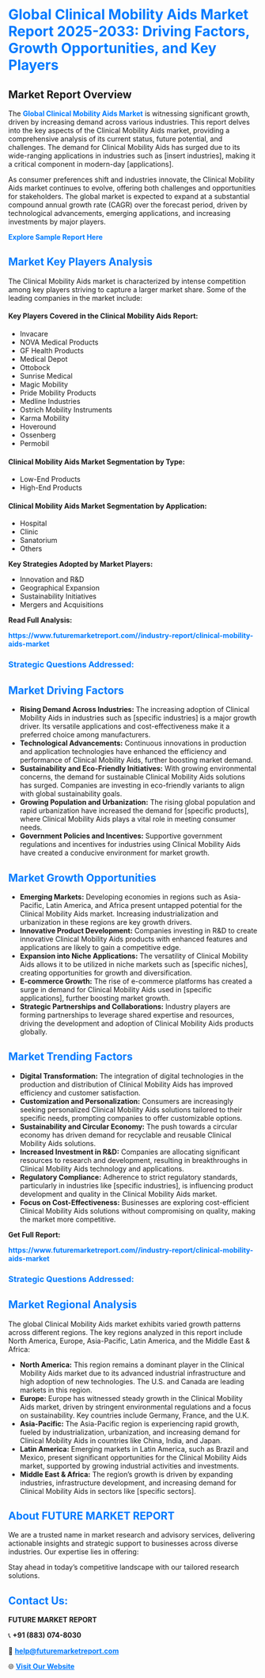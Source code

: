 <h1 style="color: #007BFF;">Global Clinical Mobility Aids Market Report 2025-2033: Driving Factors, Growth Opportunities, and Key Players</h1>

<section id="overview">
<h2>Market Report Overview</h2>
<p>The <a href="https://www.futuremarketreport.com//industry-report/clinical-mobility-aids-market" style="color: #007BFF; text-decoration: none;"><strong>Global Clinical Mobility Aids Market</strong></a> is witnessing significant growth, driven by increasing demand across various industries. This report delves into the key aspects of the Clinical Mobility Aids market, providing a comprehensive analysis of its current status, future potential, and challenges. The demand for Clinical Mobility Aids has surged due to its wide-ranging applications in industries such as [insert industries], making it a critical component in modern-day [applications].</p>
<p>As consumer preferences shift and industries innovate, the Clinical Mobility Aids market continues to evolve, offering both challenges and opportunities for stakeholders. The global market is expected to expand at a substantial compound annual growth rate (CAGR) over the forecast period, driven by technological advancements, emerging applications, and increasing investments by major players.</p>
</section>

<section id="overview">
<p><a href="https://www.futuremarketreport.com//request-sample/reportId=82789" style="color: #007BFF; text-decoration: none;"><strong>Explore Sample Report Here</strong></a></p>
</section>

<section id="key-players">
<h2 style="color: #007BFF;">Market Key Players Analysis</h2>
<p>The Clinical Mobility Aids market is characterized by intense competition among key players striving to capture a larger market share. Some of the leading companies in the market include:</p>
<h4>Key Players Covered in the Clinical Mobility Aids Report:</h4>
<ul><li>Invacare</li><li>NOVA Medical Products</li><li>GF Health Products</li><li>Medical Depot</li><li>Ottobock</li><li>Sunrise Medical</li><li>Magic Mobility</li><li>Pride Mobility Products</li><li>Medline Industries</li><li>Ostrich Mobility Instruments</li><li>Karma Mobility</li><li>Hoveround</li><li>Ossenberg</li><li>Permobil</li></ul>
<h4>Clinical Mobility Aids Market Segmentation by Type:</h4>
<ul><li>Low-End Products</li><li>High-End Products</li></ul>

<h4>Clinical Mobility Aids Market Segmentation by Application:</h4>
<ul><li>Hospital</li><li>Clinic</li><li>Sanatorium</li><li>Others</li></ul>
<p><strong>Key Strategies Adopted by Market Players:</strong></p>
<ul>
<li>Innovation and R&D</li>
<li>Geographical Expansion</li>
<li>Sustainability Initiatives</li>
<li>Mergers and Acquisitions</li>
</ul>
</section>

<section>
<p><strong>Read Full Analysis: </strong></p><a href="https://www.futuremarketreport.com//industry-report/clinical-mobility-aids-market" style="color: #007BFF; text-decoration: none;"><strong>https://www.futuremarketreport.com//industry-report/clinical-mobility-aids-market</strong></a>
<h3 style="color: #007BFF;">Strategic Questions Addressed:</h3>
</section>

<section id="driving-factors">
<h2 style="color: #007BFF;">Market Driving Factors</h2>
<ul>
<li><strong>Rising Demand Across Industries:</strong> The increasing adoption of Clinical Mobility Aids in industries such as [specific industries] is a major growth driver. Its versatile applications and cost-effectiveness make it a preferred choice among manufacturers.</li>
<li><strong>Technological Advancements:</strong> Continuous innovations in production and application technologies have enhanced the efficiency and performance of Clinical Mobility Aids, further boosting market demand.</li>
<li><strong>Sustainability and Eco-Friendly Initiatives:</strong> With growing environmental concerns, the demand for sustainable Clinical Mobility Aids solutions has surged. Companies are investing in eco-friendly variants to align with global sustainability goals.</li>
<li><strong>Growing Population and Urbanization:</strong> The rising global population and rapid urbanization have increased the demand for [specific products], where Clinical Mobility Aids plays a vital role in meeting consumer needs.</li>
<li><strong>Government Policies and Incentives:</strong> Supportive government regulations and incentives for industries using Clinical Mobility Aids have created a conducive environment for market growth.</li>
</ul>
</section>

<section id="growth-opportunities">
<h2 style="color: #007BFF;">Market Growth Opportunities</h2>
<ul>
<li><strong>Emerging Markets:</strong> Developing economies in regions such as Asia-Pacific, Latin America, and Africa present untapped potential for the Clinical Mobility Aids market. Increasing industrialization and urbanization in these regions are key growth drivers.</li>
<li><strong>Innovative Product Development:</strong> Companies investing in R&D to create innovative Clinical Mobility Aids products with enhanced features and applications are likely to gain a competitive edge.</li>
<li><strong>Expansion into Niche Applications:</strong> The versatility of Clinical Mobility Aids allows it to be utilized in niche markets such as [specific niches], creating opportunities for growth and diversification.</li>
<li><strong>E-commerce Growth:</strong> The rise of e-commerce platforms has created a surge in demand for Clinical Mobility Aids used in [specific applications], further boosting market growth.</li>
<li><strong>Strategic Partnerships and Collaborations:</strong> Industry players are forming partnerships to leverage shared expertise and resources, driving the development and adoption of Clinical Mobility Aids products globally.</li>
</ul>
</section>

<section id="trending-factors">
<h2 style="color: #007BFF;">Market Trending Factors</h2>
<ul>
<li><strong>Digital Transformation:</strong> The integration of digital technologies in the production and distribution of Clinical Mobility Aids has improved efficiency and customer satisfaction.</li>
<li><strong>Customization and Personalization:</strong> Consumers are increasingly seeking personalized Clinical Mobility Aids solutions tailored to their specific needs, prompting companies to offer customizable options.</li>
<li><strong>Sustainability and Circular Economy:</strong> The push towards a circular economy has driven demand for recyclable and reusable Clinical Mobility Aids solutions.</li>
<li><strong>Increased Investment in R&D:</strong> Companies are allocating significant resources to research and development, resulting in breakthroughs in Clinical Mobility Aids technology and applications.</li>
<li><strong>Regulatory Compliance:</strong> Adherence to strict regulatory standards, particularly in industries like [specific industries], is influencing product development and quality in the Clinical Mobility Aids market.</li>
<li><strong>Focus on Cost-Effectiveness:</strong> Businesses are exploring cost-efficient Clinical Mobility Aids solutions without compromising on quality, making the market more competitive.</li>
</ul>
</section>

<section>
<p><strong>Get Full Report: </strong></p><a href="https://www.futuremarketreport.com//industry-report/clinical-mobility-aids-market" style="color: #007BFF; text-decoration: none;"><strong>https://www.futuremarketreport.com//industry-report/clinical-mobility-aids-market</strong></a>
<h3 style="color: #007BFF;">Strategic Questions Addressed:</h3>
</section>


<section id="regional-analysis">
<h2 style="color: #007BFF;">Market Regional Analysis</h2>
<p>The global Clinical Mobility Aids market exhibits varied growth patterns across different regions. The key regions analyzed in this report include North America, Europe, Asia-Pacific, Latin America, and the Middle East & Africa:</p>
<ul>
<li><strong>North America:</strong> This region remains a dominant player in the Clinical Mobility Aids market due to its advanced industrial infrastructure and high adoption of new technologies. The U.S. and Canada are leading markets in this region.</li>
<li><strong>Europe:</strong> Europe has witnessed steady growth in the Clinical Mobility Aids market, driven by stringent environmental regulations and a focus on sustainability. Key countries include Germany, France, and the U.K.</li>
<li><strong>Asia-Pacific:</strong> The Asia-Pacific region is experiencing rapid growth, fueled by industrialization, urbanization, and increasing demand for Clinical Mobility Aids in countries like China, India, and Japan.</li>
<li><strong>Latin America:</strong> Emerging markets in Latin America, such as Brazil and Mexico, present significant opportunities for the Clinical Mobility Aids market, supported by growing industrial activities and investments.</li>
<li><strong>Middle East & Africa:</strong> The region’s growth is driven by expanding industries, infrastructure development, and increasing demand for Clinical Mobility Aids in sectors like [specific sectors].</li>
</ul>
</section>

<footer>
<h2 style="color: #007BFF;">About FUTURE MARKET REPORT</h2>
<p>We are a trusted name in market research and advisory services, delivering actionable insights and strategic support to businesses across diverse industries. Our expertise lies in offering:</p>

<p>Stay ahead in today’s competitive landscape with our tailored research solutions.</p>

<h2 style="color: #007BFF;">Contact Us:</h2>
<p><strong>FUTURE MARKET REPORT</strong></p>
<p>📞 <strong>+91 (883) 074-8030</strong></p>
<p>📧 <strong><a href="mailto:help@futuremarketreport.com" style="color: #007BFF;">help@futuremarketreport.com</a></strong></p>
<p>🌐 <strong><a href="https://www.futuremarketreport.com/" style="color: #007BFF;">Visit Our Website</a></strong></p>
</footer>